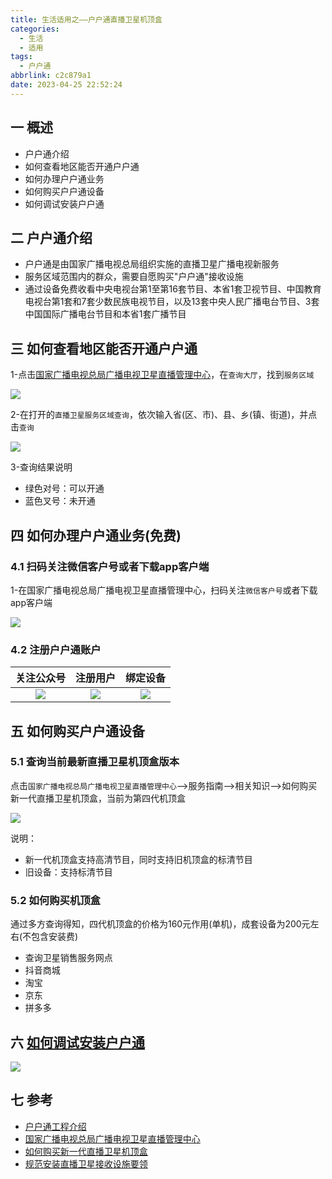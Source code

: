 ```yaml
---
title: 生活适用之——户户通直播卫星机顶盒
categories:
  - 生活
  - 适用
tags:
  - 户户通
abbrlink: c2c879a1
date: 2023-04-25 22:52:24
---
```

## 一 概述

* 户户通介绍
* 如何查看地区能否开通户户通
* 如何办理户户通业务
* 如何购买户户通设备
* 如何调试安装户户通

<!--more-->

## 二 户户通介绍

* 户户通是由国家广播电视总局组织实施的直播卫星广播电视新服务
* 服务区域范围内的群众，需要自愿购买"户户通"接收设施
* 通过设备免费收看中央电视台第1至第16套节目、本省1套卫视节目、中国教育电视台第1套和7套少数民族电视节目，以及13套中央人民广播电台节目、3套中国国际广播电台节目和本省1套广播节目

## 三  如何查看地区能否开通户户通

1-点击[国家广播电视总局广播电视卫星直播管理中心](http://www.huhutv.com.cn/)，在`查询大厅`，找到`服务区域`

![][1]

2-在打开的`直播卫星服务区域查询`，依次输入省(区、市)、县、乡(镇、街道)，并点击`查询`

![][2]

3-查询结果说明

* 绿色对号：可以开通
* 蓝色叉号：未开通

## 四 如何办理户户通业务(免费)

### 4.1 扫码关注微信客户号或者下载app客户端

1-在国家广播电视总局广播电视卫星直播管理中心，扫码关注`微信客户号`或者下载app客户端

![][3]

### 4.2 注册户户通账户

| 关注公众号 | 注册用户 | 绑定设备 |
| :--------: | :------: | :------: |
|   ![][4]   |  ![][5]  |  ![][6]  |

## 五  如何购买户户通设备

### 5.1 查询当前最新直播卫星机顶盒版本

点击`国家广播电视总局广播电视卫星直播管理中心`——>服务指南——>相关知识——>如何购买新一代直播卫星机顶盒，当前为第四代机顶盒

![][7]

说明：

* 新一代机顶盒支持高清节目，同时支持旧机顶盒的标清节目
* 旧设备：支持标清节目

### 5.2 如何购买机顶盒

通过多方查询得知，四代机顶盒的价格为160元作用(单机)，成套设备为200元左右(不包含安装费)

* 查询卫星销售服务网点
* 抖音商城
* 淘宝
* 京东
* 拼多多

## 六 [如何调试安装户户通](http://www.huhutv.com.cn/art/2020/4/24/art_979_13455.html)

![][8]

## 七 参考

* [户户通工程介绍](http://www.huhutv.com.cn/col/col1008/index.html)
* [国家广播电视总局广播电视卫星直播管理中心](http://www.huhutv.com.cn/)
* [如何购买新一代直播卫星机顶盒](http://www.huhutv.com.cn/art/2020/6/2/art_979_15336.html)
* [规范安装直播卫星接收设施要领](http://www.huhutv.com.cn/art/2020/4/24/art_979_13455.html)



[1]:https://cdn.staticaly.com/gh/PGzxc/CDN/master/blog-life/hht-service-point.png
[2]:https://cdn.staticaly.com/gh/PGzxc/CDN/master/blog-life/hht-service-area-look.png
[3]:https://cdn.staticaly.com/gh/PGzxc/CDN/master/blog-life/hht-service-weichat-app.png
[4]:https://cdn.staticaly.com/gh/PGzxc/CDN/master/blog-life/hht-weichat-focus.png
[5]:https://cdn.staticaly.com/gh/PGzxc/CDN/master/blog-life/hht-user-register.png
[6]:https://cdn.staticaly.com/gh/PGzxc/CDN/master/blog-life/hht-user-login-add.png
[7]:https://cdn.staticaly.com/gh/PGzxc/CDN/master/blog-life/hht-device-buy-how.png
[8]:https://cdn.staticaly.com/gh/PGzxc/CDN/master/blog-life/hht-device-debug-tv.png
